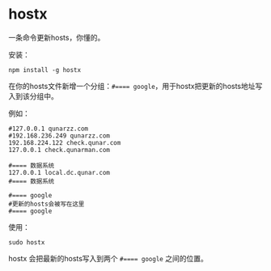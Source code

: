 hostx
===========

一条命令更新hosts，你懂的。

安装：

    npm install -g hostx

在你的hosts文件新增一个分组：`#==== google`，用于hostx把更新的hosts地址写入到该分组中。

例如：

    #127.0.0.1 qunarzz.com
    #192.168.236.249 qunarzz.com
    192.168.224.122 check.qunar.com
    127.0.0.1 check.qunarman.com

    #==== 数据系统
    127.0.0.1 local.dc.qunar.com
    #==== 数据系统

    #==== google
    #更新的hosts会被写在这里
    #==== google


使用：

    sudo hostx

hostx 会把最新的hosts写入到两个 `#==== google` 之间的位置。
